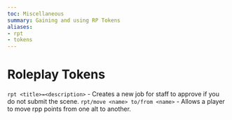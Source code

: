 ```yaml
---
toc: Miscellaneous
summary: Gaining and using RP Tokens
aliases:
- rpt
- tokens
---
```

# Roleplay Tokens



`rpt <title>=<description>` - Creates a new job for staff to approve if you do not submit the scene.
`rpt/move <name> to/from <name>` - Allows a player to move rpp points from one alt to another.